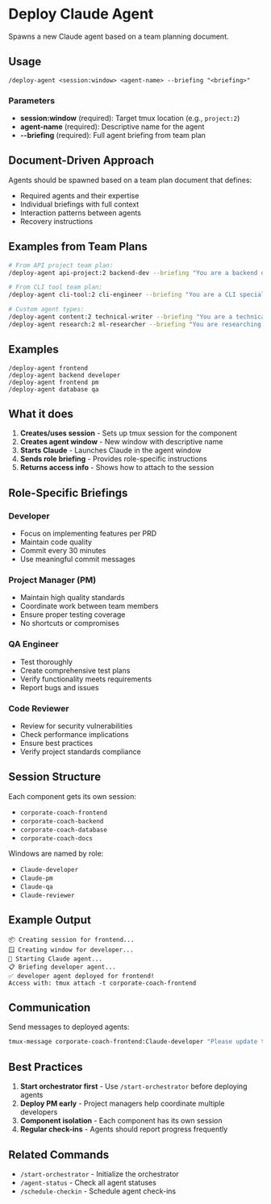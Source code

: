 # Deploy Claude Agent

Spawns a new Claude agent based on a team planning document.

## Usage
```
/deploy-agent <session:window> <agent-name> --briefing "<briefing>"
```

### Parameters
- **session:window** (required): Target tmux location (e.g., `project:2`)
- **agent-name** (required): Descriptive name for the agent
- **--briefing** (required): Full agent briefing from team plan

## Document-Driven Approach

Agents should be spawned based on a team plan document that defines:
- Required agents and their expertise
- Individual briefings with full context
- Interaction patterns between agents
- Recovery instructions

## Examples from Team Plans

```bash
# From API project team plan:
/deploy-agent api-project:2 backend-dev --briefing "You are a backend developer specializing in FastAPI..."

# From CLI tool team plan:
/deploy-agent cli-tool:2 cli-engineer --briefing "You are a CLI specialist focused on user experience..."

# Custom agent types:
/deploy-agent content:2 technical-writer --briefing "You are a technical writer creating user guides..."
/deploy-agent research:2 ml-researcher --briefing "You are researching latest ML techniques..."
```

## Examples
```
/deploy-agent frontend
/deploy-agent backend developer
/deploy-agent frontend pm
/deploy-agent database qa
```

## What it does

1. **Creates/uses session** - Sets up tmux session for the component
2. **Creates agent window** - New window with descriptive name
3. **Starts Claude** - Launches Claude in the agent window
4. **Sends role briefing** - Provides role-specific instructions
5. **Returns access info** - Shows how to attach to the session

## Role-Specific Briefings

### Developer
- Focus on implementing features per PRD
- Maintain code quality
- Commit every 30 minutes
- Use meaningful commit messages

### Project Manager (PM)
- Maintain high quality standards
- Coordinate work between team members
- Ensure proper testing coverage
- No shortcuts or compromises

### QA Engineer
- Test thoroughly
- Create comprehensive test plans
- Verify functionality meets requirements
- Report bugs and issues

### Code Reviewer
- Review for security vulnerabilities
- Check performance implications
- Ensure best practices
- Verify project standards compliance

## Session Structure

Each component gets its own session:
- `corporate-coach-frontend`
- `corporate-coach-backend`
- `corporate-coach-database`
- `corporate-coach-docs`

Windows are named by role:
- `Claude-developer`
- `Claude-pm`
- `Claude-qa`
- `Claude-reviewer`

## Example Output
```
📦 Creating session for frontend...
🪟 Creating window for developer...
🤖 Starting Claude agent...
📋 Briefing developer agent...
✅ developer agent deployed for frontend!
Access with: tmux attach -t corporate-coach-frontend
```

## Communication

Send messages to deployed agents:
```bash
tmux-message corporate-coach-frontend:Claude-developer "Please update the tests"
```

## Best Practices

1. **Start orchestrator first** - Use `/start-orchestrator` before deploying agents
2. **Deploy PM early** - Project managers help coordinate multiple developers
3. **Component isolation** - Each component has its own session
4. **Regular check-ins** - Agents should report progress frequently

## Related Commands

- `/start-orchestrator` - Initialize the orchestrator
- `/agent-status` - Check all agent statuses
- `/schedule-checkin` - Schedule agent check-ins
